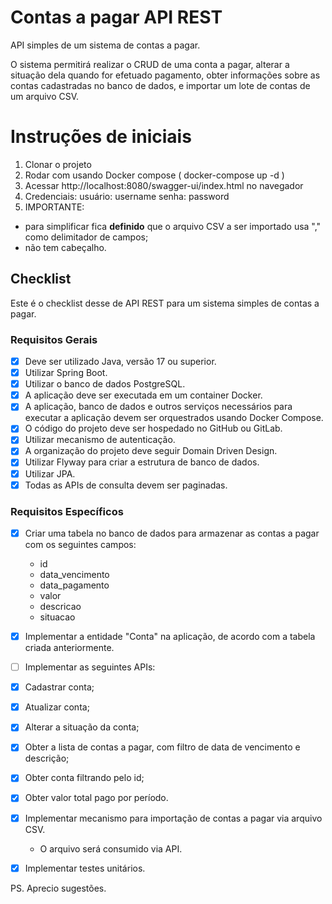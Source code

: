 # Contas a pagar API REST
API simples de um sistema de contas a pagar.

O sistema permitirá realizar o CRUD de uma conta a pagar, alterar a situação dela quando for efetuado pagamento, obter informações sobre as contas cadastradas no banco de dados, e importar um lote de contas de um arquivo CSV.

# Instruções de iniciais
1. Clonar o projeto
2. Rodar com usando Docker compose ( docker-compose up -d )
3. Acessar http://localhost:8080/swagger-ui/index.html no navegador
4. Credenciais: usuário: username senha: password 
5. IMPORTANTE: 
- para simplificar fica **definido** que o arquivo CSV a ser importado usa "," como delimitador de campos;
- não tem cabeçalho.

## Checklist
Este é o checklist desse de API REST para um sistema simples de contas a pagar.

### Requisitos Gerais

- [x] Deve ser utilizado Java, versão 17 ou superior.
- [x] Utilizar Spring Boot.
- [x] Utilizar o banco de dados PostgreSQL.
- [x] A aplicação deve ser executada em um container Docker.
- [x] A aplicação, banco de dados e outros serviços necessários para executar a aplicação devem ser orquestrados usando Docker Compose.
- [x] O código do projeto deve ser hospedado no GitHub ou GitLab.
- [x] Utilizar mecanismo de autenticação.
- [x] A organização do projeto deve seguir Domain Driven Design.
- [x] Utilizar Flyway para criar a estrutura de banco de dados.
- [x] Utilizar JPA.
- [x] Todas as APIs de consulta devem ser paginadas.

### Requisitos Específicos

- [x] Criar uma tabela no banco de dados para armazenar as contas a pagar com os seguintes campos:
    - id
    - data_vencimento
    - data_pagamento
    - valor
    - descricao
    - situacao
- [x] Implementar a entidade "Conta" na aplicação, de acordo com a tabela criada anteriormente.
- [ ] Implementar as seguintes APIs:
- [x] Cadastrar conta;
- [x] Atualizar conta;
- [x] Alterar a situação da conta;
- [X] Obter a lista de contas a pagar, com filtro de data de vencimento e descrição;
- [x] Obter conta filtrando pelo id;
- [X] Obter valor total pago por período.
- [x] Implementar mecanismo para importação de contas a pagar via arquivo CSV.
    - O arquivo será consumido via API.
- [x] Implementar testes unitários.


PS. Aprecio sugestões.